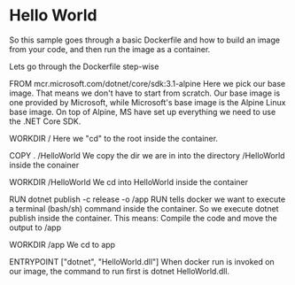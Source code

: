 # Hello World

So this sample goes through a basic Dockerfile and how to build an image from your code, and then run the image as a container. 

Lets go through the Dockerfile step-wise

FROM mcr.microsoft.com/dotnet/core/sdk:3.1-alpine
Here we pick our base image. That means we don't have to start from scratch. Our base image is one provided by Microsoft, while Microsoft's base image is the Alpine Linux base image. On top of Alpine, MS have set up everything we need to use the .NET Core SDK.

WORKDIR /
Here we "cd" to the root inside the container.

COPY . /HelloWorld
We copy the dir we are in into the directory /HelloWorld inside the conainer

WORKDIR /HelloWorld
We cd into HelloWorld  inside the container

RUN dotnet publish -c release -o /app
RUN tells docker we want to execute a terminal (bash/sh) command inside the container. So we execute dotnet publish inside the container. This means: Compile the code and move the output to /app

WORKDIR /app
We cd to app

ENTRYPOINT ["dotnet", "HelloWorld.dll"]
When docker run is invoked on our image, the command to run first is dotnet HelloWorld.dll. 